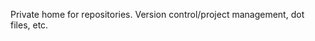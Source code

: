 Private home for repositories. Version control/project management, dot files, etc.

<!---
adieundie/adieundie is a ✨ special ✨ repository because its `README.md` (this file) appears on your GitHub profile.
You can click the Preview link to take a look at your changes.
--->
